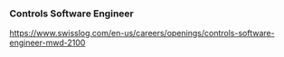 ### Controls Software Engineer

https://www.swisslog.com/en-us/careers/openings/controls-software-engineer-mwd-2100
